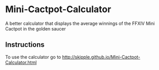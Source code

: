 # Mini-Cactpot-Calculator
A better calculator that displays the average winnings of the FFXIV Mini Cactpot in the golden saucer

## Instructions
To use the calculator go to http://skipple.github.io/Mini-Cactpot-Calculator.html
